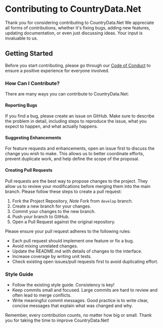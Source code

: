 

# Contributing to CountryData.Net

Thank you for considering contributing to CountryData.Net We appreciate all forms of contributions, whether it's fixing bugs, adding new features, updating documentation, or even just discussing ideas. Your input is invaluable to us.

## Getting Started

Before you start contributing, please go through our [Code of Conduct](CODE_OF_CONDUCT.md) to ensure a positive experience for everyone involved.

### How Can I Contribute?

There are many ways you can contribute to CountryData.Net:

#### Reporting Bugs

If you find a bug, please create an issue on GitHub. Make sure to describe the problem in detail, including steps to reproduce the issue, what you expect to happen, and what actually happens.

#### Suggesting Enhancements

For feature requests and enhancements, open an issue first to discuss the change you wish to make. This allows us to better coordinate efforts, prevent duplicate work, and help define the scope of the proposal.

#### Creating Pull Requests

Pull requests are the best way to propose changes to the project. They allow us to review your modifications before merging them into the main branch. Please follow these steps to create a pull request:

1. Fork the Project Repository, *Note* Fork from `develop` branch.
2. Create a new branch for your changes.
3. Commit your changes to the new branch.
4. Push your branch to GitHub.
5. Open a Pull Request against the original repository.

Please ensure your pull request adheres to the following rules:

- Each pull request should implement one feature or fix a bug.
- Avoid mixing unrelated changes.
- Update the README.md with details of changes to the interface.
- Increase coverage by writing unit tests.
- Check existing open issues/pull requests first to avoid duplicating effort.

### Style Guide

- Follow the existing style guide. Consistency is key!
- Keep commits small and focused. Large commits are hard to review and often lead to merge conflicts.
- Write meaningful commit messages. Good practice is to write clear, concise messages that explain what was changed and why.


Remember, every contribution counts, no matter how big or small. Thank you for taking the time to improve CountryData.Net!
